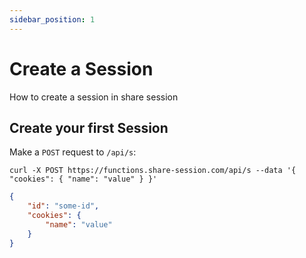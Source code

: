 ```yaml
---
sidebar_position: 1
---
```


# Create a Session

How to create a session in share session

## Create your first Session

Make a `POST` request to `/api/s`:

```shell
curl -X POST https://functions.share-session.com/api/s --data '{ "cookies": { "name": "value" } }'
```

```json title="POST Response"
{
    "id": "some-id",
    "cookies": {
        "name": "value"
    }
}
```
